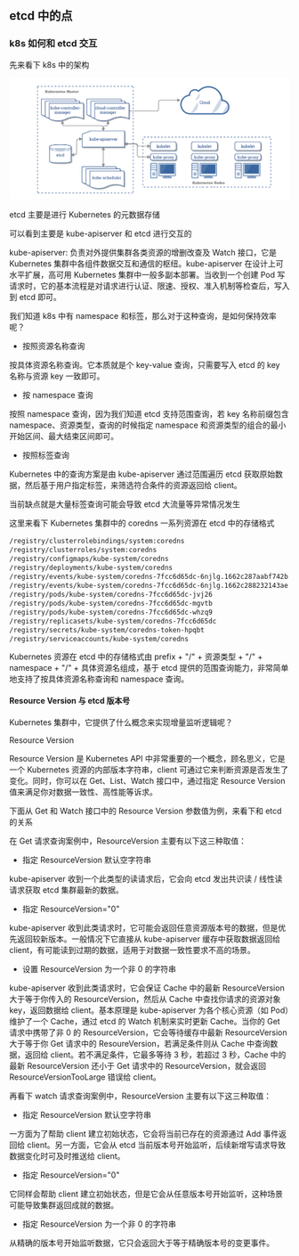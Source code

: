 ## etcd 中的点

### k8s 如何和 etcd 交互

先来看下 k8s 中的架构  

<img src="/img/k8s-etcd.webp" alt="etcd" align=center/>  

etcd 主要是进行 Kubernetes 的元数据存储  

可以看到主要是 kube-apiserver 和 etcd 进行交互的   

kube-apiserver: 负责对外提供集群各类资源的增删改查及 Watch 接口，它是 Kubernetes 集群中各组件数据交互和通信的枢纽。kube-apiserver 在设计上可水平扩展，高可用 Kubernetes 集群中一般多副本部署。当收到一个创建 Pod 写请求时，它的基本流程是对请求进行认证、限速、授权、准入机制等检查后，写入到 etcd 即可。  

我们知道 k8s 中有 namespace 和标签，那么对于这种查询，是如何保持效率呢？  

- 按照资源名称查询  

按具体资源名称查询。它本质就是个 key-value 查询，只需要写入 etcd 的 key 名称与资源 key 一致即可。  

- 按 namespace 查询  

按照 namespace 查询，因为我们知道 etcd 支持范围查询，若 key 名称前缀包含 namespace、资源类型，查询的时候指定 namespace 和资源类型的组合的最小开始区间、最大结束区间即可。  

- 按照标签查询  

Kubernetes 中的查询方案是由 kube-apiserver 通过范围遍历 etcd 获取原始数据，然后基于用户指定标签，来筛选符合条件的资源返回给 client。  

当前缺点就是大量标签查询可能会导致 etcd 大流量等异常情况发生  

这里来看下 Kubernetes 集群中的 coredns 一系列资源在 etcd 中的存储格式  

```
/registry/clusterrolebindings/system:coredns
/registry/clusterroles/system:coredns
/registry/configmaps/kube-system/coredns
/registry/deployments/kube-system/coredns
/registry/events/kube-system/coredns-7fcc6d65dc-6njlg.1662c287aabf742b
/registry/events/kube-system/coredns-7fcc6d65dc-6njlg.1662c288232143ae
/registry/pods/kube-system/coredns-7fcc6d65dc-jvj26
/registry/pods/kube-system/coredns-7fcc6d65dc-mgvtb
/registry/pods/kube-system/coredns-7fcc6d65dc-whzq9
/registry/replicasets/kube-system/coredns-7fcc6d65dc
/registry/secrets/kube-system/coredns-token-hpqbt
/registry/serviceaccounts/kube-system/coredns
```

Kubernetes 资源在 etcd 中的存储格式由 prefix + "/" + 资源类型 + "/" + namespace + "/" + 具体资源名组成，基于 etcd 提供的范围查询能力，非常简单地支持了按具体资源名称查询和 namespace 查询。  

#### Resource Version 与 etcd 版本号

Kubernetes 集群中，它提供了什么概念来实现增量监听逻辑呢？  

Resource Version  

Resource Version 是 Kubernetes API 中非常重要的一个概念，顾名思义，它是一个 Kubernetes 资源的内部版本字符串，client 可通过它来判断资源是否发生了变化。同时，你可以在 Get、List、Watch 接口中，通过指定 Resource Version 值来满足你对数据一致性、高性能等诉求。  

下面从 Get 和 Watch 接口中的 Resource Version 参数值为例，来看下和 etcd 的关系  

在 Get 请求查询案例中，ResourceVersion 主要有以下这三种取值： 

- 指定 ResourceVersion 默认空字符串  

kube-apiserver 收到一个此类型的读请求后，它会向 etcd 发出共识读 / 线性读请求获取 etcd 集群最新的数据。  

- 指定 ResourceVersion="0"  

kube-apiserver 收到此类请求时，它可能会返回任意资源版本号的数据，但是优先返回较新版本。一般情况下它直接从 kube-apiserver 缓存中获取数据返回给 client，有可能读到过期的数据，适用于对数据一致性要求不高的场景。  

- 设置 ResourceVersion 为一个非 0 的字符串  

kube-apiserver 收到此类请求时，它会保证 Cache 中的最新 ResourceVersion 大于等于你传入的 ResourceVersion，然后从 Cache 中查找你请求的资源对象 key，返回数据给 client。基本原理是 kube-apiserver 为各个核心资源（如 Pod）维护了一个 Cache，通过 etcd 的 Watch 机制来实时更新 Cache。当你的 Get 请求中携带了非 0 的 ResourceVersion，它会等待缓存中最新 ResourceVersion 大于等于你 Get 请求中的 ResoureVersion，若满足条件则从 Cache 中查询数据，返回给 client。若不满足条件，它最多等待 3 秒，若超过 3 秒，Cache 中的最新 ResourceVersion 还小于 Get 请求中的 ResourceVersion，就会返回 ResourceVersionTooLarge 错误给 client。  

再看下 watch 请求查询案例中，ResourceVersion 主要有以下这三种取值：   

- 指定 ResourceVersion 默认空字符串  

一方面为了帮助 client 建立初始状态，它会将当前已存在的资源通过 Add 事件返回给 client。另一方面，它会从 etcd 当前版本号开始监听，后续新增写请求导致数据变化时可及时推送给 client。  

- 指定 ResourceVersion="0"  

它同样会帮助 client 建立初始状态，但是它会从任意版本号开始监听，这种场景可能导致集群返回成就的数据。  

- 指定 ResourceVersion 为一个非 0 的字符串

从精确的版本号开始监听数据，它只会返回大于等于精确版本号的变更事件。  





